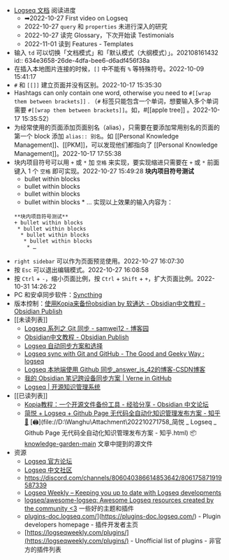 - [Logseq 文档](https://docs.logseq.com/#/page/Contents) 阅读进度
	- ➡2022-10-27 First video on Logseq
	- 2022-10-27 `query` 和 `properties` 未进行深入的研究
	- 2022-10-27 读完 Glossary，下次开始读 Testimonials
	- 2022-11-01 读到 Features - Templates
- 输入 `td` 可以切换「文档模式」和「默认模式（大纲模式）」。202108161432
  id:: 634e3658-26de-4dfa-bee6-d6adf456f38a
- 在插入本地图片连接的时候，`[]` 中不能有 `%` 等特殊符号。2022-10-09 15:41:17
- `#` 和 `[[]]` 建立页面并没有区别。2022-10-17 15:35:30
- Hashtags can only contain one word, otherwise you need to `#[[wrap them between brackets]]` . （`#` 标签只能包含一个单词，想要输入多个单词需要 `#[[wrap them between brackets]]`。如，#[[apple tree]] 。2022-10-17 15:35:52）
- 为经常使用的页面添加页面别名（alias），只需要在要添加常用别名的页面的第一个 block 添加 `alias:: 别名`。如 [[Personal Knowledge Management]]、[[PKM]]，可以发现他们都指向了 [[Personal Knowledge Management]]。2022-10-17 17:55:38
- 块内项目符号可以用 `+` 或 `*` 加 `空格` 来实现，要实现缩进只需要在 `+` 或 `*` 前面键入 1 个 `空格` 即可实现。2022-10-27 15:49:28
  **块内项目符号测试**
  + bullet within blocks
   * bullet within blocks
    * bullet within blocks
     * bullet within blocks
      * …
  实现以上效果的输入内容为：
  ```
  **块内项目符号测试**
  + bullet within blocks
   * bullet within blocks
    * bullet within blocks
     * bullet within blocks
      * …
  ```
- `right sidebar` 可以作为页面预览使用。2022-10-27 16:07:30
- 按 `Esc` 可以退出编辑模式。2022-10-27 16:08:58
- 按 `Ctrl` + `-`，缩小页面比例，按 `Ctrl` + `Shift` + `+`，扩大页面比例。2022-10-31 14:26:22
- PC 和安卓同步软件：[Syncthing](https://syncthing.net/)
- 版本控制：[使用Kopia来备份obsidian by 软通达 - Obsidian中文教程 - Obsidian Publish](https://publish.obsidian.md/chinesehelp/01+2021%E6%96%B0%E6%95%99%E7%A8%8B/%E4%BD%BF%E7%94%A8Kopia%E6%9D%A5%E5%A4%87%E4%BB%BDobsidian+by+%E8%BD%AF%E9%80%9A%E8%BE%BE)
- [[未读列表]]
	- [Logseq 系列之 Git 同步 - samwei12 - 博客园](https://www.cnblogs.com/samwei12/p/logseq-xi-lie-zhi-git-tong-bu.html)
	- [Obsidian中文教程 - Obsidian Publish](https://publish.obsidian.md/chinesehelp/01+2021%E6%96%B0%E6%95%99%E7%A8%8B/2021%E5%B9%B4%E6%96%B0%E6%95%99%E7%A8%8B)
	- [Logseq 自动同步方案和选择](https://1900.live/logseq-auto-commit-sync/)
	- [Logseq sync with Git and GitHub - The Good and Geeky Way : logseq](https://www.reddit.com/r/logseq/comments/uyibd4/logseq_sync_with_git_and_github_the_good_and/)
	- [Logseq 本地端使用 Github 同步_answer_is_42的博客-CSDN博客](https://blog.csdn.net/answer_is_42/article/details/121524714)
	- [我的 Obsidian 笔记跨设备同步方案 | Verne in GitHub](https://einverne.github.io/post/2020/11/obsidian-sync-acrose-devices-solution.html)
	- [Logseq | 开源知识管理系统](https://mp.weixin.qq.com/s?__biz=MzU4NTgyNDUxNw==&mid=2247485303&idx=1&sn=43ccd6b648018c595b64d1a92435efb6&chksm=fd85e71dcaf26e0bd1156edc3a8cdc12f3c55682393d693638299b6cdec9e8d79ed1d6a53c16&scene=27)
- [[已读列表]]
	- [Kopia教程：一个开源文件备份工具 - 经验分享 - Obsidian 中文论坛](https://forum-zh.obsidian.md/t/topic/3944)
	- [简悦 + Logseq + Github Page 无代码全自动化知识管理发布方案 - 知乎](https://zhuanlan.zhihu.com/p/467192292) [🔎](es://202210271758_%E7%AE%80%E6%82%A6%20_%20Logseq%20_%20Github%20Page%20%E6%97%A0%E4%BB%A3%E7%A0%81%E5%85%A8%E8%87%AA%E5%8A%A8%E5%8C%96%E7%9F%A5%E8%AF%86%E7%AE%A1%E7%90%86%E5%8F%91%E5%B8%83%E6%96%B9%E6%A1%88%20-%20%E7%9F%A5%E4%B9%8E) [🖨](file://D:\Wanghu\Attachment\202210271758_简悦 _ Logseq _ Github Page 无代码全自动化知识管理发布方案 - 知乎.html)
	  📦[knowledge-garden-main](file://D:\Wanghu\Attachment\knowledge-garden-main.zip) 文章中提到的源文件
- 资源
	- [Logseq 官方论坛](https://discuss.logseq.com/)
	- [Logseq 中文社区](https://cn.logseq.com/)
	- https://discord.com/channels/806040386614853642/806175871919587339
	- [Logseq Weekly – Keeping you up to date with Logseq developments](https://web.archive.org/web/20220611051638/https://logseqweekly.com/)
	- [logseq/awesome-logseq: Awesome Logseq resources created by the community <3](https://github.com/logseq/awesome-logseq#css-themes) 一些好的主题和插件
	- [plugins-doc.logseq.com/](https://plugins-doc.logseq.com/)](https://plugins-doc.logseq.com/) - Plugin developers homepage - 插件开发者主页
	- [https://logseqweekly.com/plugins/](https://logseqweekly.com/plugins/) - Unofficial list of plugins - 非官方的插件列表